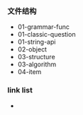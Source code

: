 ### 文件结构
+ 01-grammar-func
+ 01-classic-question
+ 01-string-api
+ 02-object
+ 03-structure
+ 03-algorithm
+ 04-item

### link list
+ 
